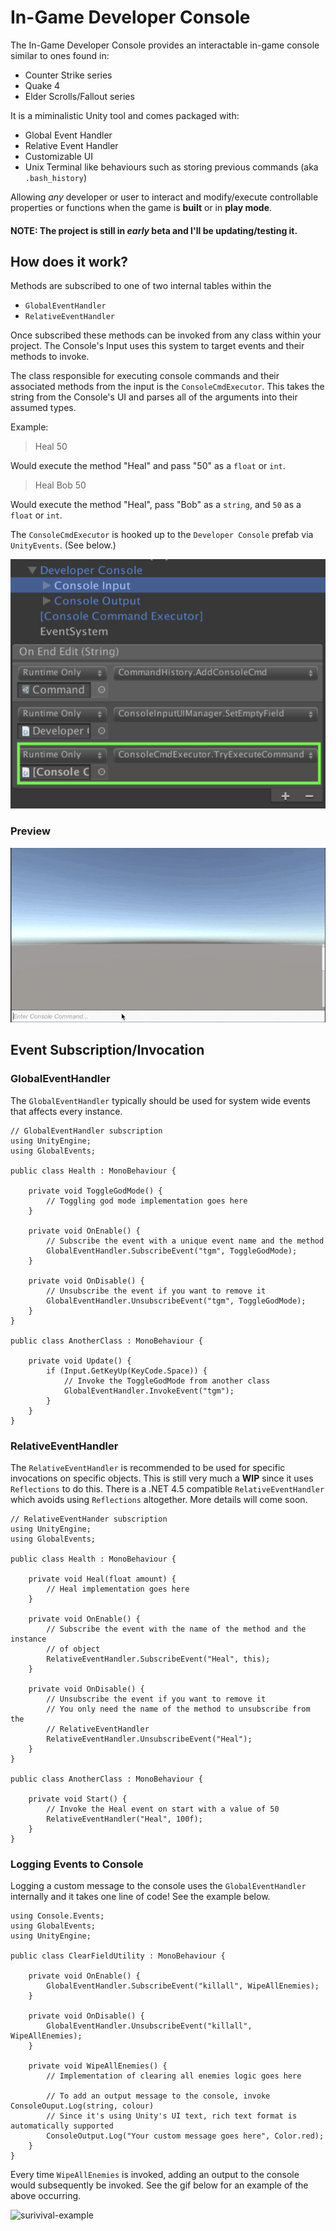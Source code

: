 # In-Game Developer Console #

The In-Game Developer Console provides an interactable in-game console similar to ones found in:

* Counter Strike series
* Quake 4
* Elder Scrolls/Fallout series

It is a miminalistic Unity tool and comes packaged with:

* Global Event Handler
* Relative Event Handler
* Customizable UI
* Unix Terminal like behaviours such as storing previous commands (aka `.bash_history`)

Allowing *any* developer or user to interact and modify/execute controllable properties or functions 
when the game is **built** or in **play mode**.

#### **NOTE**: The project is still in *early* beta and I'll be updating/testing it. ####

## How does it work? ##

Methods are subscribed to one of two internal tables within the

* `GlobalEventHandler`
* `RelativeEventHandler`

Once subscribed these methods can be invoked from any class within your project. The Console's Input uses 
this system to target events and their methods to invoke.

The class responsible for executing console commands and their associated methods from the input is the 
`ConsoleCmdExecutor`. This takes the string from the Console's UI and parses all of the arguments into 
their assumed types.

Example:

> Heal 50

Would execute the method "Heal" and pass "50" as a `float` or `int`.

> Heal Bob 50

Would execute the method "Heal", pass "Bob" as a `string`, and `50` as a `float` or `int`.

The `ConsoleCmdExecutor` is hooked up to the `Developer Console` prefab via `UnityEvents`. (See below.)

![developer-console-prefab](images/developer-console-prefab.png)

### Preview ###

![preview](images/preview.gif)

## Event Subscription/Invocation ##

### GlobalEventHandler ###

The `GlobalEventHandler` typically should be used for system wide events that affects every instance.

```
// GlobalEventHandler subscription
using UnityEngine;
using GlobalEvents;

public class Health : MonoBehaviour {

    private void ToggleGodMode() {
        // Toggling god mode implementation goes here
    }
    
    private void OnEnable() {
        // Subscribe the event with a unique event name and the method
        GlobalEventHandler.SubscribeEvent("tgm", ToggleGodMode);
    }
    
    private void OnDisable() {
        // Unsubscribe the event if you want to remove it
        GlobalEventHandler.UnsubscribeEvent("tgm", ToggleGodMode);
    }
}

public class AnotherClass : MonoBehaviour {

    private void Update() {
        if (Input.GetKeyUp(KeyCode.Space)) {
            // Invoke the ToggleGodMode from another class
            GlobalEventHandler.InvokeEvent("tgm");
        }
    }
}
```

### RelativeEventHandler ###

The `RelativeEventHandler` is recommended to be used for specific invocations on specific objects. This is still 
very much a **WIP** since it uses `Reflections` to do this. There is a .NET 4.5 compatible `RelativeEventHandler` which 
avoids using `Reflections` altogether. More details will come soon.

```
// RelativeEventHander subscription
using UnityEngine;
using GlobalEvents;

public class Health : MonoBehaviour {

    private void Heal(float amount) {
        // Heal implementation goes here
    }
    
    private void OnEnable() {
        // Subscribe the event with the name of the method and the instance
        // of object
        RelativeEventHandler.SubscribeEvent("Heal", this);
    }
    
    private void OnDisable() {
        // Unsubscribe the event if you want to remove it
        // You only need the name of the method to unsubscribe from the
        // RelativeEventHandler
        RelativeEventHandler.UnsubscribeEvent("Heal");
    }
}

public class AnotherClass : MonoBehaviour {
    
    private void Start() {
        // Invoke the Heal event on start with a value of 50
        RelativeEventHandler("Heal", 100f);
    }
}
```

### Logging Events to Console ###
Logging a custom message to the console uses the `GlobalEventHandler` internally and it takes one line of code! 
See the example below.

```
using Console.Events;
using GlobalEvents;
using UnityEngine;

public class ClearFieldUtility : MonoBehaviour {

    private void OnEnable() {
        GlobalEventHandler.SubscribeEvent("killall", WipeAllEnemies);
    }

    private void OnDisable() {
        GlobalEventHandler.UnsubscribeEvent("killall", WipeAllEnemies);
    }

    private void WipeAllEnemies() {
        // Implementation of clearing all enemies logic goes here

        // To add an output message to the console, invoke ConsoleOuput.Log(string, colour)
        // Since it's using Unity's UI text, rich text format is automatically supported
        ConsoleOutput.Log("Your custom message goes here", Color.red);
    }
}
```

Every time `WipeAllEnemies` is invoked, adding an output to the console would subsequently be invoked. 
See the gif below for an example of the above occurring.

![surivival-example](images/survival-example.gif)

